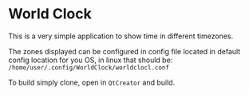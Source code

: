 # World Clock

This is a very simple application to show time in different timezones.

The zones displayed can be configured in config file located in default config location for you OS, in linux that should be:
```/home/user/.config/WorldClock/worldclocl.conf```

To build simply clone, open in `QtCreator` and build.
